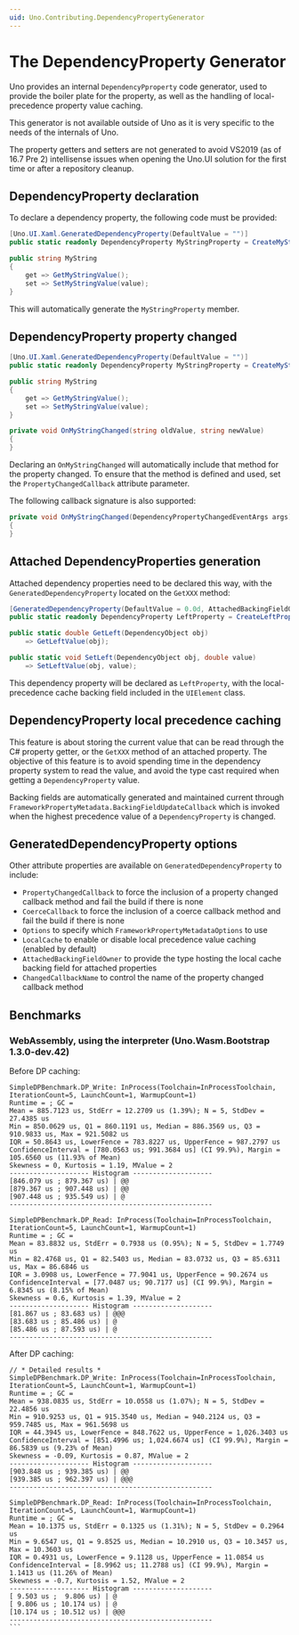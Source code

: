 ```yaml
---
uid: Uno.Contributing.DependencyPropertyGenerator
---
```


# The DependencyProperty Generator

Uno provides an internal `DependencyPproperty` code generator, used to provide the boiler plate for the property, as well as the handling of local-precedence property value caching.

This generator is not available outside of Uno as it is very specific to the needs of the internals of Uno.

The property getters and setters are not generated to avoid VS2019 (as of 16.7 Pre 2) intellisense issues when opening the Uno.UI solution for the first time or after a repository cleanup.

## DependencyProperty declaration

To declare a dependency property, the following code must be provided:

```csharp
[Uno.UI.Xaml.GeneratedDependencyProperty(DefaultValue = "")]
public static readonly DependencyProperty MyStringProperty = CreateMyStringProperty();

public string MyString
{
    get => GetMyStringValue();
    set => SetMyStringValue(value);
}
```

This will automatically generate the `MyStringProperty` member.

## DependencyProperty property changed

```csharp
[Uno.UI.Xaml.GeneratedDependencyProperty(DefaultValue = "")]
public static readonly DependencyProperty MyStringProperty = CreateMyStringProperty();

public string MyString
{
    get => GetMyStringValue();
    set => SetMyStringValue(value);
}

private void OnMyStringChanged(string oldValue, string newValue) 
{
}
```

Declaring an `OnMyStringChanged` will automatically include that method for the property changed. To ensure that the method is defined and used, set the `PropertyChangedCallback` attribute parameter.

The following callback signature is also supported:

```csharp
private void OnMyStringChanged(DependencyPropertyChangedEventArgs args) 
{
}
```

## Attached DependencyProperties generation

Attached dependency properties need to be declared this way, with the `GeneratedDependencyProperty` located on the `GetXXX` method:

```csharp
[GeneratedDependencyProperty(DefaultValue = 0.0d, AttachedBackingFieldOwner = typeof(UIElement), Attached = true)]
public static readonly DependencyProperty LeftProperty = CreateLeftProperty();

public static double GetLeft(DependencyObject obj)
    => GetLeftValue(obj);

public static void SetLeft(DependencyObject obj, double value)
    => SetLeftValue(obj, value);
```

This dependency property will be declared as `LeftProperty`, with the local-precedence cache backing field included in the `UIElement` class.

## DependencyProperty local precedence caching

This feature is about storing the current value that can be read through the C# property getter, or the `GetXXX` method of an attached property. The objective of this feature is to avoid spending time in the dependency property system to read the value, and avoid the type cast required when getting a `DependencyProperty` value.

Backing fields are automatically generated and maintained current through `FrameworkPropertyMetadata.BackingFieldUpdateCallback` which is invoked when the highest precedence value of a `DependencyProperty` is changed.

## GeneratedDependencyProperty options
Other attribute properties are available on `GeneratedDependencyProperty` to include:

- `PropertyChangedCallback` to force the inclusion of a property changed callback method and fail the build if there is none
- `CoerceCallback` to force the inclusion of a coerce callback method and fail the build if there is none
- `Options` to specify which `FrameworkPropertyMetadataOptions` to use
- `LocalCache` to enable or disable local precedence value caching (enabled by default)
- `AttachedBackingFieldOwner` to provide the type hosting the local cache backing field for attached properties
- `ChangedCallbackName` to control the name of the property changed callback method

## Benchmarks

### WebAssembly, using the interpreter (Uno.Wasm.Bootstrap 1.3.0-dev.42)
Before DP caching:
```
SimpleDPBenchmark.DP_Write: InProcess(Toolchain=InProcessToolchain, IterationCount=5, LaunchCount=1, WarmupCount=1)
Runtime = ; GC = 
Mean = 885.7123 us, StdErr = 12.2709 us (1.39%); N = 5, StdDev = 27.4385 us
Min = 850.0629 us, Q1 = 860.1191 us, Median = 886.3569 us, Q3 = 910.9833 us, Max = 921.5082 us
IQR = 50.8643 us, LowerFence = 783.8227 us, UpperFence = 987.2797 us
ConfidenceInterval = [780.0563 us; 991.3684 us] (CI 99.9%), Margin = 105.6560 us (11.93% of Mean)
Skewness = 0, Kurtosis = 1.19, MValue = 2
-------------------- Histogram --------------------
[846.079 us ; 879.367 us) | @@
[879.367 us ; 907.448 us) | @@
[907.448 us ; 935.549 us) | @
---------------------------------------------------

SimpleDPBenchmark.DP_Read: InProcess(Toolchain=InProcessToolchain, IterationCount=5, LaunchCount=1, WarmupCount=1)
Runtime = ; GC = 
Mean = 83.8832 us, StdErr = 0.7938 us (0.95%); N = 5, StdDev = 1.7749 us
Min = 82.4768 us, Q1 = 82.5403 us, Median = 83.0732 us, Q3 = 85.6311 us, Max = 86.6846 us
IQR = 3.0908 us, LowerFence = 77.9041 us, UpperFence = 90.2674 us
ConfidenceInterval = [77.0487 us; 90.7177 us] (CI 99.9%), Margin = 6.8345 us (8.15% of Mean)
Skewness = 0.6, Kurtosis = 1.39, MValue = 2
-------------------- Histogram --------------------
[81.867 us ; 83.683 us) | @@@
[83.683 us ; 85.486 us) | @
[85.486 us ; 87.593 us) | @
---------------------------------------------------
```


After DP caching:

````
// * Detailed results *
SimpleDPBenchmark.DP_Write: InProcess(Toolchain=InProcessToolchain, IterationCount=5, LaunchCount=1, WarmupCount=1)
Runtime = ; GC = 
Mean = 938.0835 us, StdErr = 10.0558 us (1.07%); N = 5, StdDev = 22.4856 us
Min = 910.9253 us, Q1 = 915.3540 us, Median = 940.2124 us, Q3 = 959.7485 us, Max = 961.5698 us
IQR = 44.3945 us, LowerFence = 848.7622 us, UpperFence = 1,026.3403 us
ConfidenceInterval = [851.4996 us; 1,024.6674 us] (CI 99.9%), Margin = 86.5839 us (9.23% of Mean)
Skewness = -0.09, Kurtosis = 0.87, MValue = 2
-------------------- Histogram --------------------
[903.848 us ; 939.385 us) | @@
[939.385 us ; 962.397 us) | @@@
---------------------------------------------------

SimpleDPBenchmark.DP_Read: InProcess(Toolchain=InProcessToolchain, IterationCount=5, LaunchCount=1, WarmupCount=1)
Runtime = ; GC = 
Mean = 10.1375 us, StdErr = 0.1325 us (1.31%); N = 5, StdDev = 0.2964 us
Min = 9.6547 us, Q1 = 9.8525 us, Median = 10.2910 us, Q3 = 10.3457 us, Max = 10.3603 us
IQR = 0.4931 us, LowerFence = 9.1128 us, UpperFence = 11.0854 us
ConfidenceInterval = [8.9962 us; 11.2788 us] (CI 99.9%), Margin = 1.1413 us (11.26% of Mean)
Skewness = -0.7, Kurtosis = 1.52, MValue = 2
-------------------- Histogram --------------------
[ 9.503 us ;  9.806 us) | @
[ 9.806 us ; 10.174 us) | @
[10.174 us ; 10.512 us) | @@@
---------------------------------------------------
```
